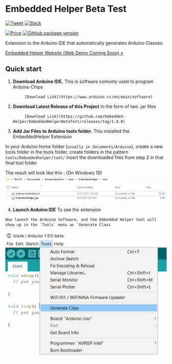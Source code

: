 # Embedded Helper Beta Test
[![Tweet](https://img.shields.io/twitter/url/http/shields.io.svg?style=social)](https://twitter.com/intent/tweet?text=Try%20out%20the%20new%20Arduino%20Library%20Extension%20for%20the%20Arduino%20IDE%20by%20Embedded%20Helper&url=https://embeddedhelper.com/&hashtags=automation,InternetOfThings) [![Slack](https://img.shields.io/badge/Slack-2-lightgrey)](https://join.slack.com/t/embeddedhelper/shared_invite/zt-g8vjxeti-TmMyLruscyZziFPmT9DzJw)

[![Price](https://img.shields.io/badge/price-FREE-0098f7.svg)](https://github.com/froala/design-blocks/blob/master/LICENSE)
[![GitHub package version](https://img.shields.io/badge/version-v1.0.0-blue)](https://github.com/Embedded-Helper/EmbeddedHelperBetaTest)

Extension to the Arduino IDE that automatically generates Arduino Classes.

<p><a href="http://embeddedhelper.com/">Embedded Helper Website (Web Demo Coming Soon) »</a></p>


## Quick start

1. **Download Arduino IDE.** This is software comonly used to program Arduino Chips

            [Download Link](https://www.arduino.cc/en/main/software)

2. **Download Latest Release of this Project** In the form of two .jar files

            [Download Link](https://github.com/Embedded-Helper/EmbeddedHelperBetaTest/releases/tag/1.0.0)
  

3. **Add Jar Files to Arduino tools folder.** This installed the EmbeddedHelper Extension

  In your Arduino home folder (`usually in Documents/Arduino`), create a new tools folder
  in the tools folder, create folders in the pattern `tools/Embeddedhelper/tool/`
  insert the downloaded files from step 2 in that final tool folder
  
  The result will look like this : (On Windows 10)
  ![Image of folder structure](images/toolsDir.PNG)
  
  4. **Launch Arduino IDE** To see the extension
  
    Now launch the Arduino Software, and the Embedded Helper tool will show up in the `Tools` menu as `Generate Class
    
   ![Showing installed extension](images/installedExtension.PNG)
 
   
